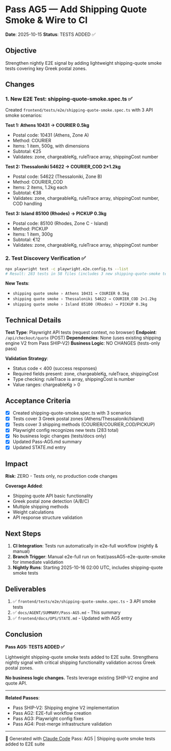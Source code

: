 # Pass AG5 — Add Shipping Quote Smoke & Wire to CI

**Date**: 2025-10-15
**Status**: TESTS ADDED ✅

## Objective

Strengthen nightly E2E signal by adding lightweight shipping-quote smoke tests covering key Greek postal zones.

## Changes

### 1. New E2E Test: shipping-quote-smoke.spec.ts ✅

Created `frontend/tests/e2e/shipping-quote-smoke.spec.ts` with 3 API smoke scenarios:

**Test 1: Athens 10431 → COURIER 0.5kg**
- Postal code: 10431 (Athens, Zone A)
- Method: COURIER
- Items: 1 item, 500g, with dimensions
- Subtotal: €25
- Validates: zone, chargeableKg, ruleTrace array, shippingCost number

**Test 2: Thessaloniki 54622 → COURIER_COD 2×1.2kg**
- Postal code: 54622 (Thessaloniki, Zone B)
- Method: COURIER_COD
- Items: 2 items, 1.2kg each
- Subtotal: €38
- Validates: zone, chargeableKg, ruleTrace array, shippingCost number, COD handling

**Test 3: Island 85100 (Rhodes) → PICKUP 0.3kg**
- Postal code: 85100 (Rhodes, Zone C - Island)
- Method: PICKUP
- Items: 1 item, 300g
- Subtotal: €12
- Validates: zone, chargeableKg, ruleTrace array, shippingCost number

### 2. Test Discovery Verification ✅

```bash
npx playwright test -c playwright.e2e.config.ts --list
# Result: 283 tests in 58 files (includes 3 new shipping-quote-smoke tests)
```

**New Tests**:
- `shipping quote smoke › Athens 10431 → COURIER 0.5kg`
- `shipping quote smoke › Thessaloniki 54622 → COURIER_COD 2×1.2kg`
- `shipping quote smoke › Island 85100 (Rhodes) → PICKUP 0.3kg`

## Technical Details

**Test Type**: Playwright API tests (request context, no browser)
**Endpoint**: `/api/checkout/quote` (POST)
**Dependencies**: None (uses existing shipping engine V2 from Pass SHIP-V2)
**Business Logic**: NO CHANGES (tests-only pass)

**Validation Strategy**:
- Status code < 400 (success responses)
- Required fields present: zone, chargeableKg, ruleTrace, shippingCost
- Type checking: ruleTrace is array, shippingCost is number
- Value ranges: chargeableKg > 0

## Acceptance Criteria

- [x] Created shipping-quote-smoke.spec.ts with 3 scenarios
- [x] Tests cover 3 Greek postal zones (Athens/Thessaloniki/Island)
- [x] Tests cover 3 shipping methods (COURIER/COURIER_COD/PICKUP)
- [x] Playwright config recognizes new tests (283 total)
- [x] No business logic changes (tests/docs only)
- [x] Updated Pass-AG5.md summary
- [x] Updated STATE.md entry

## Impact

**Risk**: ZERO - Tests only, no production code changes

**Coverage Added**:
- Shipping quote API basic functionality
- Greek postal zone detection (A/B/C)
- Multiple shipping methods
- Weight calculations
- API response structure validation

## Next Steps

1. **CI Integration**: Tests run automatically in e2e-full workflow (nightly & manual)
2. **Branch Trigger**: Manual e2e-full run on feat/passAG5-e2e-quote-smoke for immediate validation
3. **Nightly Runs**: Starting 2025-10-16 02:00 UTC, includes shipping-quote smoke tests

## Deliverables

1. ✅ `frontend/tests/e2e/shipping-quote-smoke.spec.ts` - 3 API smoke tests
2. ✅ `docs/AGENT/SUMMARY/Pass-AG5.md` - This summary
3. ✅ `frontend/docs/OPS/STATE.md` - Updated with AG5 entry

## Conclusion

**Pass AG5: TESTS ADDED ✅**

Lightweight shipping-quote smoke tests added to E2E suite. Strengthens nightly signal with critical shipping functionality validation across Greek postal zones.

**No business logic changes.** Tests leverage existing SHIP-V2 engine and quote API.

---
**Related Passes**:
- Pass SHIP-V2: Shipping engine V2 implementation
- Pass AG2: E2E-full workflow creation
- Pass AG3: Playwright config fixes
- Pass AG4: Post-merge infrastructure validation

---
🤖 Generated with [Claude Code](https://claude.com/claude-code)
Pass: AG5 | Shipping quote smoke tests added to E2E suite
